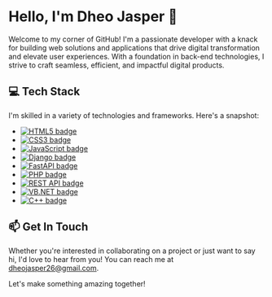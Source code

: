 # Hello, I'm Dheo Jasper 👋

Welcome to my corner of GitHub! I'm a passionate developer with a knack for building web solutions and applications that drive digital transformation and elevate user experiences. With a foundation in back-end technologies, I strive to craft seamless, efficient, and impactful digital products.

## 💻 Tech Stack

I'm skilled in a variety of technologies and frameworks. Here's a snapshot:

- <a href="https://developer.mozilla.org/en-US/docs/Web/HTML" target="_blank"><img src="https://img.shields.io/badge/HTML5-E34F26?style=for-the-badge&logo=html5&logoColor=white" alt="HTML5 badge" /></a>
- <a href="https://developer.mozilla.org/en-US/docs/Web/CSS" target="_blank"><img src="https://img.shields.io/badge/CSS3-1572B6?style=for-the-badge&logo=css3&logoColor=white" alt="CSS3 badge" /></a>
- <a href="https://developer.mozilla.org/en-US/docs/Web/JavaScript" target="_blank"><img src="https://img.shields.io/badge/JavaScript-F7DF1E?style=for-the-badge&logo=javascript&logoColor=black" alt="JavaScript badge" /></a>
- <a href="https://www.djangoproject.com/" target="_blank"><img src="https://img.shields.io/badge/Django-092E20?style=for-the-badge&logo=django&logoColor=white" alt="Django badge" /></a>
- <a href="https://fastapi.tiangolo.com/" target="_blank"><img src="https://img.shields.io/badge/FastAPI-009688?style=for-the-badge&logo=fastapi&logoColor=white" alt="FastAPI badge" /></a>
- <a href="https://www.php.net/" target="_blank"><img src="https://img.shields.io/badge/PHP-777BB4?style=for-the-badge&logo=php&logoColor=white" alt="PHP badge" /></a>
- <a href="https://restfulapi.net/" target="_blank"><img src="https://img.shields.io/badge/REST_API-333333?style=for-the-badge&logo=rest&logoColor=white" alt="REST API badge" /></a>
- <a href="https://docs.microsoft.com/en-us/dotnet/visual-basic/" target="_blank"><img src="https://img.shields.io/badge/VB.NET-0078D4?style=for-the-badge&logo=.net&logoColor=white" alt="VB.NET badge" /></a>
- <a href="https://www.cplusplus.com/" target="_blank"><img src="https://img.shields.io/badge/C++-00599C?style=for-the-badge&logo=cplusplus&logoColor=white" alt="C++ badge" /></a>

## 📫 Get In Touch

Whether you're interested in collaborating on a project or just want to say hi, I'd love to hear from you! You can reach me at <a href="mailto:dheojasper26@gmail.com">dheojasper26@gmail.com</a>.

Let's make something amazing together!
